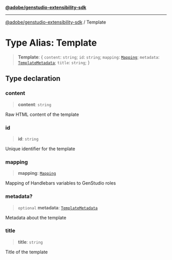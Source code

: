 [**@adobe/genstudio-extensibility-sdk**](../README.md)

***

[@adobe/genstudio-extensibility-sdk](../globals.md) / Template

# Type Alias: Template

> **Template**: \{ `content`: `string`; `id`: `string`; `mapping`: [`Mapping`](Mapping.md); `metadata`: [`TemplateMetadata`](TemplateMetadata.md); `title`: `string`; \}

## Type declaration

### content

> **content**: `string`

Raw HTML content of the template

### id

> **id**: `string`

Unique identifier for the template

### mapping

> **mapping**: [`Mapping`](Mapping.md)

Mapping of Handlebars variables to GenStudio roles

### metadata?

> `optional` **metadata**: [`TemplateMetadata`](TemplateMetadata.md)

Metadata about the template

### title

> **title**: `string`

Title of the template
